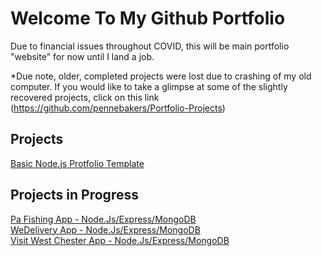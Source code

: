 # Welcome To My Github Portfolio

Due to financial issues throughout COVID, this will be main portfolio "website" for now until I land a job.

*Due note, older, completed projects were lost due to crashing of my old computer. If you would like to take a glimpse at some of the slightly recovered projects, click on this link (https://github.com/pennebakers/Portfolio-Projects)

## Projects
[Basic Node.js Protfolio Template](https://github.com/pennebakers/Portfolio/tree/master/Basic%20Nodejs%20Portfolio%20Webpage)

## Projects in Progress
[Pa Fishing App - Node.Js/Express/MongoDB](https://github.com/pennebakers/Portfolio/tree/master/mypafishing)<br /> 
[WeDelivery App - Node.Js/Express/MongoDB](https://github.com/pennebakers/Portfolio/tree/master/weDelivery)<br />
[Visit West Chester App - Node.Js/Express/MongoDB](https://github.com/pennebakers/Portfolio/tree/master/visitWestChester)<br />
